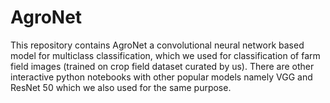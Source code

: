 # AgroNet
This repository contains AgroNet a convolutional neural network based model for multiclass classification, which we used for classification of farm field images (trained on crop field dataset curated by us). There are other interactive python notebooks with other popular models namely VGG and ResNet 50 which we also used for the same purpose.
